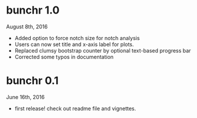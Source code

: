 # bunchr 1.0
August 8th, 2016

* Added option to force notch size for notch analysis
* Users can now set title and x-axis label for plots.
* Replaced clumsy bootstrap counter by optional text-based progress bar
* Corrected some typos in documentation


# bunchr 0.1

June 16th, 2016

* first release! check out readme file and vignettes.
